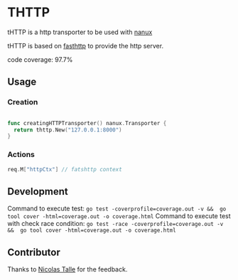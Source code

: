 # THTTP

tHTTP is a http transporter to be used with [nanux](https://github.com/nanux-io/nanux)

tHTTP is based on [fasthttp](https://github.com/valyala/fasthttp) to provide the http server.

code coverage: 97.7%

## Usage

### Creation

```go

func creatingHTTPTransporter() nanux.Transporter {
  return thttp.New("127.0.0.1:8000")
}

```

### Actions

```go
req.M["httpCtx"] // fatshttp context
```

## Development

Command to execute test: `go test -coverprofile=coverage.out -v &&  go tool cover -html=coverage.out -o coverage.html`
Command to execute test with check race condition: `go test -race -coverprofile=coverage.out -v &&  go tool cover -html=coverage.out -o coverage.html`

## Contributor

Thanks to [Nicolas Talle](https://github.com/nicolab) for the feedback.
